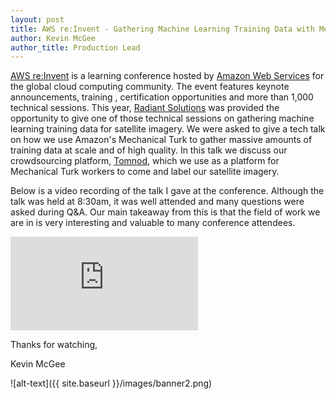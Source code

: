 ```yaml
---
layout: post
title: AWS re:Invent - Gathering Machine Learning Training Data with Mechanical Turk
author: Kevin McGee
author_title: Production Lead
---
```


[AWS re:Invent](https://reinvent.awsevents.com/) is a learning conference hosted by [Amazon Web Services](https://aws.amazon.com/) for the global cloud computing community. The event features keynote announcements, training , certification opportunities and more than 1,000 technical sessions. This year, [Radiant Solutions](http://www.radiantsolutions.com/) was provided the opportunity to give one of those technical sessions on gathering machine learning training data for satellite imagery. We were asked to give a tech talk on how we use Amazon's Mechanical Turk to gather massive amounts of training data at scale and of high quality. In this talk we discuss our crowdsourcing platform, [Tomnod](https://www.tomnod.com/), which we use as a platform for Mechanical Turk workers to come and label our satellite imagery. 

Below is a video recording of the talk I gave at the conference. Although the talk was held at 8:30am, it was well attended and many questions were asked during Q&A. Our main takeaway from this is that the field of work we are in is very interesting and valuable to many conference attendees. 


<div class="embed-container"><iframe src="https://www.youtube.com/embed/prpDfnguAY8?rel=0&showinfo=0&autohide=1" frameborder="0" allowfullscreen=""></iframe></div>

Thanks for watching,

Kevin McGee

![alt-text]({{ site.baseurl }}/images/banner2.png)

